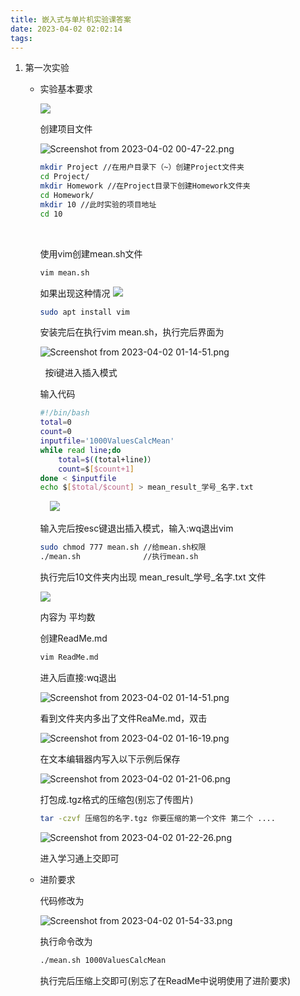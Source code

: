 ```yaml
---
title: 嵌入式与单片机实验课答案
date: 2023-04-02 02:02:14
tags:
---
```


1. 第一次实验
   
   * 实验基本要求
     
     ![](SingleChip/2023-04-02-02-05-40-image.png)
     
     <!--more-->
     
     创建项目文件
     
     ![Screenshot from 2023-04-02 00-47-22.png](SingleChip/53dd30183091b0bb68dfbdb15031cc2dfa2e0306.png)
     
     ```bash
     mkdir Project //在用户目录下（~）创建Project文件夹
     cd Project/  
     mkdir Homework //在Project目录下创建Homework文件夹
     cd Homework/
     mkdir 10 //此时实验的项目地址
     cd 10
     ```
     
        
     
     使用vim创建mean.sh文件
     
     ```bash
     vim mean.sh 
     ```
     
     如果出现这种情况
     ![](SingleChip/4c9eeaf452c81e4203aab3ab35f203b530e08202.png)
     
     ```bash
     sudo apt install vim
     ```
     
     安装完后在执行vim mean.sh，执行完后界面为
     
     
     
     ![Screenshot from 2023-04-02 01-14-51.png](SingleChip/426941f16f054370a2e48c0b9334b919349fd85a.png)
     
       按i键进入插入模式
     
     输入代码
     
     ```bash
     #!/bin/bash
     total=0
     count=0
     inputfile='1000ValuesCalcMean'
     while read line;do
         total=$((total+line)）
         count=$[$count+1]
     done < $inputfile
     echo $[$total/$count] > mean_result_学号_名字.txt
     ```
     
         ![](SingleChip/d5a14db6ef5b8ee6e4e4628c1290b38445a7835e.png)
     
     输入完后按esc键退出插入模式，输入:wq退出vim
     
     ```bash
     sudo chmod 777 mean.sh //给mean.sh权限
     ./mean.sh              //执行mean.sh
     ```
     
     执行完后10文件夹内出现 mean_result_学号_名字.txt 文件
     
     ![](SingleChip/57037c8bea42c86053227fe549874b419653b56c.png)
     
     内容为 平均数
     
     创建ReadMe.md
     
     ```bash
     vim ReadMe.md
     ```
     
     进入后直接:wq退出
     
     ![Screenshot from 2023-04-02 01-14-51.png](SingleChip/426941f16f054370a2e48c0b9334b919349fd85a.png)
     
     看到文件夹内多出了文件ReaMe.md，双击
     
     ![Screenshot from 2023-04-02 01-16-19.png](SingleChip/54c588817fcd205435a974f1d8077220d5485bf4.png)
     
     在文本编辑器内写入以下示例后保存
     
     ![Screenshot from 2023-04-02 01-21-06.png](SingleChip/62d506ea99c99e2d95a5c5d0b00410291b1a7de4.png)
     
     打包成.tgz格式的压缩包(别忘了传图片)
     
     ```bash
     tar -czvf 压缩包的名字.tgz 你要压缩的第一个文件 第二个 ....
     ```
     
     ![Screenshot from 2023-04-02 01-22-26.png](SingleChip/ba71358b9ca3c9a533af1de889672b443827b2b5.png)
     
     进入学习通上交即可
   
   * 进阶要求
     
     代码修改为
     
     ![Screenshot from 2023-04-02 01-54-33.png](SingleChip/08a01404c19e5459d57c8e384f5eaf22869a43eb.png)
     
     执行命令改为
     
     ```bash
     ./mean.sh 1000ValuesCalcMean
     ```
     
     执行完后压缩上交即可(别忘了在ReadMe中说明使用了进阶要求)
     
     
     
     
